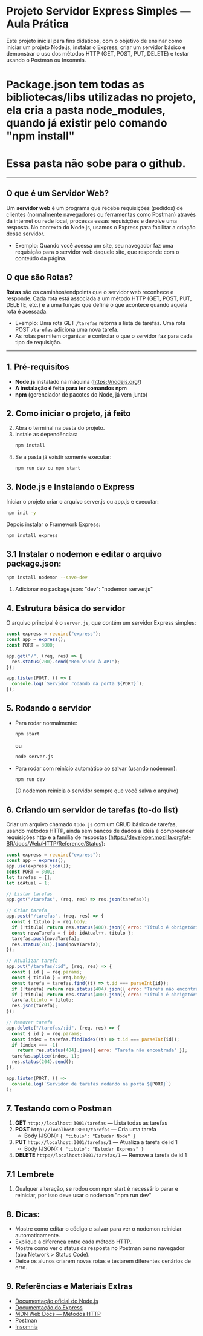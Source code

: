 # Projeto Servidor Express Simples — Aula Prática

Este projeto inicial para fins didáticos, com o objetivo de ensinar como iniciar um projeto Node.js, instalar o Express, criar um servidor básico e demonstrar o uso dos métodos HTTP (GET, POST, PUT, DELETE) e testar usando o Postman ou Insomnia.

# Package.json tem todas as bibliotecas/libs utilizadas no projeto, ela cria a pasta node_modules, quando já existir pelo comando "npm install"

# Essa pasta não sobe para o github.

---

## O que é um Servidor Web?

Um **servidor web** é um programa que recebe requisições (pedidos) de clientes (normalmente navegadores ou ferramentas como Postman) através da internet ou rede local, processa essas requisições e devolve uma resposta. No contexto do Node.js, usamos o Express para facilitar a criação desse servidor.

- Exemplo: Quando você acessa um site, seu navegador faz uma requisição para o servidor web daquele site, que responde com o conteúdo da página.

## O que são Rotas?

**Rotas** são os caminhos/endpoints que o servidor web reconhece e responde. Cada rota está associada a um método HTTP (GET, POST, PUT, DELETE, etc.) e a uma função que define o que acontece quando aquela rota é acessada.

- Exemplo: Uma rota GET `/tarefas` retorna a lista de tarefas. Uma rota POST `/tarefas` adiciona uma nova tarefa.
- As rotas permitem organizar e controlar o que o servidor faz para cada tipo de requisição.

---

## 1. Pré-requisitos

- **Node.js** instalado na máquina (https://nodejs.org/)
- **A instalação é feita para ter comandos npm**
- **npm** (gerenciador de pacotes do Node, já vem junto)

## 2. Como iniciar o projeto, já feito

2. Abra o terminal na pasta do projeto.
3. Instale as dependências:
   ```bash
   npm install
   ```
4. Se a pasta já existir somente executar:
   ```bash
   npm run dev ou npm start
   ```

## 3. Node.js e Instalando o Express

Iniciar o projeto criar o arquivo server.js ou app.js e executar:

```bash
npm init -y
```

Depois instalar o Framework Express:

```bash
npm install express
```

## 3.1 Instalar o nodemon e editar o arquivo package.json:

```bash
npm install nodemon --save-dev
```

1. Adicionar no package.json: "dev": "nodemon server.js"

## 4. Estrutura básica do servidor

O arquivo principal é o `server.js`, que contém um servidor Express simples:

```js
const express = require("express");
const app = express();
const PORT = 3000;

app.get("/", (req, res) => {
  res.status(200).send("Bem-vindo à API");
});

app.listen(PORT, () => {
  console.log(`Servidor rodando na porta ${PORT}`);
});
```

## 5. Rodando o servidor

- Para rodar normalmente:

  ```bash
  npm start
  ```

  ou

  ```bash
  node server.js
  ```

- Para rodar com reinício automático ao salvar (usando nodemon):
  ```bash
  npm run dev
  ```
  (O nodemon reinicia o servidor sempre que você salva o arquivo)

## 6. Criando um servidor de tarefas (to-do list)

Criar um arquivo chamado `todo.js` com um CRUD básico de tarefas, usando métodos HTTP, ainda sem bancos de dados a ideia é compreender requisições http e a familia de respostas (https://developer.mozilla.org/pt-BR/docs/Web/HTTP/Reference/Status):

```js
const express = require("express");
const app = express();
app.use(express.json());
const PORT = 3001;
let tarefas = [];
let idAtual = 1;

// Listar tarefas
app.get("/tarefas", (req, res) => res.json(tarefas));

// Criar tarefa
app.post("/tarefas", (req, res) => {
  const { titulo } = req.body;
  if (!titulo) return res.status(400).json({ erro: "Título é obrigatório" });
  const novaTarefa = { id: idAtual++, titulo };
  tarefas.push(novaTarefa);
  res.status(201).json(novaTarefa);
});

// Atualizar tarefa
app.put("/tarefas/:id", (req, res) => {
  const { id } = req.params;
  const { titulo } = req.body;
  const tarefa = tarefas.find((t) => t.id === parseInt(id));
  if (!tarefa) return res.status(404).json({ erro: "Tarefa não encontrada" });
  if (!titulo) return res.status(400).json({ erro: "Título é obrigatório" });
  tarefa.titulo = titulo;
  res.json(tarefa);
});

// Remover tarefa
app.delete("/tarefas/:id", (req, res) => {
  const { id } = req.params;
  const index = tarefas.findIndex((t) => t.id === parseInt(id));
  if (index === -1)
    return res.status(404).json({ erro: "Tarefa não encontrada" });
  tarefas.splice(index, 1);
  res.status(204).send();
});

app.listen(PORT, () =>
  console.log(`Servidor de tarefas rodando na porta ${PORT}`)
);
```

## 7. Testando com o Postman

1. **GET** `http://localhost:3001/tarefas` — Lista todas as tarefas
2. **POST** `http://localhost:3001/tarefas` — Cria uma tarefa
   - Body (JSON): `{ "titulo": "Estudar Node" }`
3. **PUT** `http://localhost:3001/tarefas/1` — Atualiza a tarefa de id 1
   - Body (JSON): `{ "titulo": "Estudar Express" }`
4. **DELETE** `http://localhost:3001/tarefas/1` — Remove a tarefa de id 1

## 7.1 Lembrete

1. Qualquer alteração, se rodou com npm start é necessário parar e reiniciar, por isso deve usar o nodemon "npm run dev"

## 8. Dicas:

- Mostre como editar o código e salvar para ver o nodemon reiniciar automaticamente.
- Explique a diferença entre cada método HTTP.
- Mostre como ver o status da resposta no Postman ou no navegador (aba Network > Status Code).
- Deixe os alunos criarem novas rotas e testarem diferentes cenários de erro.


## 9. Referências e Materiais Extras

- [Documentação oficial do Node.js](https://nodejs.org/pt-br/docs/)
- [Documentação do Express](https://expressjs.com/pt-br/)
- [MDN Web Docs — Métodos HTTP](https://developer.mozilla.org/pt-BR/docs/Web/HTTP/Methods)
- [Postman](https://www.postman.com/)
- [Insomnia](https://insomnia.rest/)

